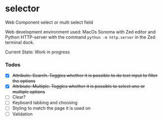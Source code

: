 # selector
Web Component select or multi select field

Web development environment used: MacOs Sonoma with Zed editor and Python HTTP-server with the command `python -m http.server` in the Zed terminal dock.

Current State: Work in progress

### Todos
- [x] ~~Attribute: Search. Toggles whether it is possible to do text input to filter the options~~
- [x] ~~Attrbiute: Multiple. Toggles whether it is possible to select one or multiple options~~
- [ ] Clear?
- [ ] Keyboard tabbing and choosing
- [ ] Styling to match the page it is used on
- [ ] Validation
